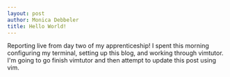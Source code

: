 ```yaml
---
layout: post
author: Monica Debbeler
title: Hello World!
---
```


Reporting live from day two of my apprenticeship! I spent this morning configuring my terminal, setting up this blog, and working through vimtutor. I'm going to go finish vimtutor and then attempt to update this post using vim. 
